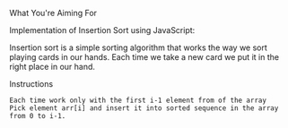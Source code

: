 What You're Aiming For

Implementation of Insertion Sort using JavaScript:

Insertion sort is a simple sorting algorithm that works the way we sort playing cards in our hands. Each time we take a new card we put it in the right place in our hand.

Instructions

    Each time work only with the first i-1 element from of the array
    Pick element arr[i] and insert it into sorted sequence in the array from 0 to i-1.
